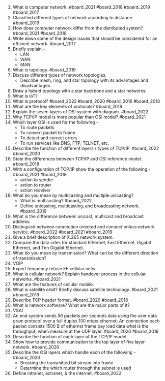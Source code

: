 1. What is computer network. #board_2021 #board_2018 #board_2019 #board_2017 
2. Classified different types of network according to distance. #board_2019 
3. How does computer network differ from the distributed system? #board_2021 #board_2018 
4. Write down some of the design issues that should be considered for an efficient network. #board_2017 
5. Briefly explain -
	- LAN
	- WAN
	- MAN
6. What is topology. #board_2019 
7. Discuss different types of network topologies.
	- Describe mesh, ring, and star topology with its advantages and disadvantages.
8. Draw a hybrid topology with a star backbone and a star networks.
9. What is IoT?
10. What is protocol? #board_2022 #board_2020 #board_2019 #board_2018 
11. What are the key elements of protocols? #board_2018 
12. Explain the seven layers of OSI system with diagram. #board_2022 
13. Why TCP/IP model is more popular than OSI model? #board_2021 
14. Which layer OSI is used for the following -
	- To route packets
	- To convert packet to frame
	- To detect and correct errors
	- To run services like DNS, FTP, TELNET, etc.
15. Describe the function of different layers / types of TCP/IP. #board_2022 #board_2020 
16. State the differences between TCP/IP and OSI reference model. #board_2018 
17. With a configuration of TCP/IP show the operation of the following - #board_2021 #board_2019
	- action to sender
	- action to router
	- action receiver
18. What do you mean by multicasting and multiple unicasting?
	- What is multicasting? #board_2022 
	- Define unicasting, multicasting, and broadcasting network. #board_2019 
19. What is the difference between unicast, multicast and broadcast address.
20. Distinguish between connection oriented and connectionless network service. #board_2022 #board_2021 #board_2019 
21. Give a brief description of X.265 network system.
22. Compare the data rates for standard Ethernet, Fast Ethernet, Gigabit Ethernet, and Ten Gigabit Ethernet.
23. What do you mean by transmission? What can be the different direction of transmission?
24. VOIP
25. Expert frequency refuse EF cellular netw
26. What is cellular network? Explain handover process in the cellular networks. #board_2021  
27. What are the features of cellular mobile.
28. What is satellite orbit? Briefly discuss satellite technology. #board_2021 #board_2019 
29. Describe TCP header format. #board_2020 #board_2018 
30. What is network software? What are the major parts of it?
31. VSAT
32. An end system sends 50 packets per seconds data using the user data gram protocol over a full duplex 100 mbps ethernet; An connection each packet consists 1500 B of ethernet frame pay load data what is the throughput, when measure at the UDP layer. #board_2020 #board_2019 
33. Describe the function of each layer of the TCP/IP model.
34. Show how to provide communication to the top layer of five layer network. #board_2020 
35. Describe the OSI layers which handle each of the following - #board_2020 
	- Breaking the transmitted bit stream into frame
	- Determine the which router through the subnet is used
36. Define intranet, extranet, & the internet. #board_2022 